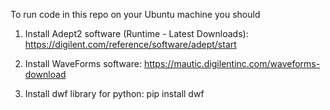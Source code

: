 To run code in this repo on your Ubuntu machine you should

1) Install Adept2 software (Runtime - Latest Downloads):   https://digilent.com/reference/software/adept/start

2) Install WaveForms software:  https://mautic.digilentinc.com/waveforms-download

3) Install dwf library for python: pip install dwf
